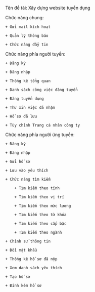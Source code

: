 Tên đề tài: Xây dựng website tuyển dụng 

Chức năng chung: 

	+ Gửi mail kích hoạt

	+ Quản lý thông báo

	+ Chức năng đẩy tin



Chức năng phía người tuyển:

	+ Đăng ký

	+ Đăng nhập

	+ Thống kê tổng quan

	+ Danh sách công việc đăng tuyển

	+ Đăng tuyển dụng

	+ Thư xin việc đã nhận

	+ Hồ sơ đã lưu

	+ Tùy chỉnh Trang cá nhân công ty



Chức năng phía người ứng tuyển:

	+ Đăng ký

	+ Đăng nhập

	+ Gửi hồ sơ

	+ Lưu vào yêu thích

	+ Chức năng tìm kiếm

		+ Tìm kiếm theo tỉnh

		+ Tìm kiếm theo vị trí

		+ Tìm kiếm theo mức lương

		+ Tìm kiếm theo từ khóa

		+ Tìm kiếm theo cấp bậc

		+ Tìm kiếm theo ngành

	+ Chỉnh sử thông tin

	+ Đổi mật khẩu

	+ Thống kê hồ sơ đã nộp

	+ Xem danh sách yêu thích

	+ Tạo hồ sơ 

	+ Đính kèm hồ sơ
